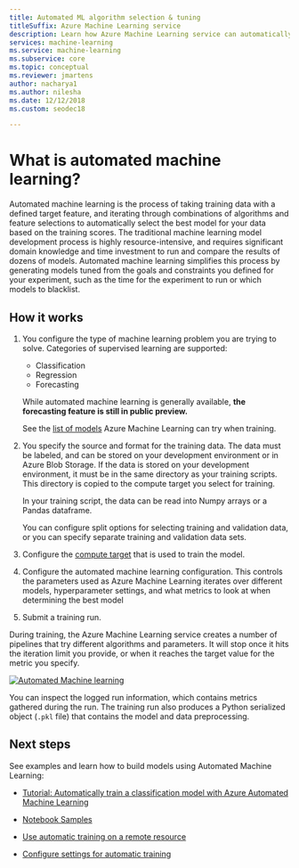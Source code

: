 ```yaml
---
title: Automated ML algorithm selection & tuning
titleSuffix: Azure Machine Learning service
description: Learn how Azure Machine Learning service can automatically pick an algorithm for you, and generate a model from it to save you time by using the parameters and criteria you provide to select the best algorithm for your model.
services: machine-learning
ms.service: machine-learning
ms.subservice: core
ms.topic: conceptual
ms.reviewer: jmartens
author: nacharya1
ms.author: nilesha
ms.date: 12/12/2018
ms.custom: seodec18

---
```


# What is automated machine learning?

Automated machine learning is the process of taking training data with a defined target feature, and iterating through combinations of algorithms and feature selections to automatically select the best model for your data based on the training scores. The traditional machine learning model development process is highly resource-intensive, and requires significant domain knowledge and time investment to run and compare the results of dozens of models. Automated machine learning simplifies this process by generating models tuned from the goals and constraints you defined for your experiment, such as the time for the experiment to run or which models to blacklist.

## How it works

1. You configure the type of machine learning problem you are trying to solve. Categories of supervised learning are supported:
   + Classification
   + Regression
   + Forecasting

   While automated machine learning is generally available, **the forecasting feature is still in public preview.**

   See the [list of models](how-to-configure-auto-train.md#select-your-experiment-type) Azure Machine Learning can try when training.

1. You specify the source and format for the training data. The data must be labeled, and can be stored on your development environment or in Azure Blob Storage. If the data is stored on your development environment, it must be in the same directory as your training scripts. This directory is copied to the compute target you select for training.

    In your training script, the data can be read into Numpy arrays or a Pandas dataframe.

    You can configure split options for selecting training and validation data, or you can specify separate training and validation data sets.

1. Configure the [compute target](how-to-set-up-training-targets.md) that is used to train the model.

1. Configure the automated machine learning configuration. This controls the parameters used as Azure Machine Learning iterates over different models, hyperparameter settings, and what metrics to look at when determining the best model

1. Submit a training run.

During training, the Azure Machine Learning service creates a number of pipelines that try different algorithms and parameters. It will stop once it hits the iteration limit you provide, or when it reaches the target value for the metric you specify.

[![Automated Machine learning](./media/how-to-automated-ml/automated-machine-learning.png)](./media/how-to-automated-ml/automated-machine-learning.png#lightbox)

You can inspect the logged run information, which contains metrics gathered during the run. The training run also produces a Python serialized object (`.pkl` file) that contains the model and data preprocessing.


## Next steps

See examples and learn how to build models using Automated Machine Learning:

+ [Tutorial: Automatically train a classification model with Azure Automated Machine Learning](tutorial-auto-train-models.md)

+ [Notebook Samples](https://github.com/Azure/MachineLearningNotebooks/blob/master/how-to-use-azureml/automated-machine-learning/)

+ [Use automatic training on a remote resource](how-to-auto-train-remote.md)

+ [Configure settings for automatic training](how-to-configure-auto-train.md)
